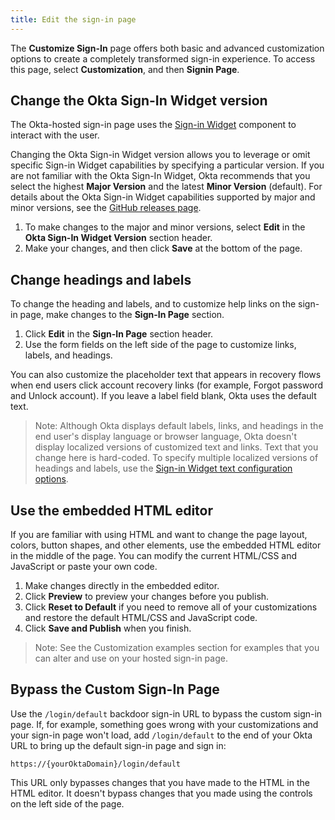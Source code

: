 ```yaml
---
title: Edit the sign-in page
---
```

The **Customize Sign-In** page offers both basic and advanced customization options to create a completely transformed sign-in experience. To access this page, select **Customization**, and then **Signin Page**.

## Change the Okta Sign-In Widget version
The Okta-hosted sign-in page uses the [Sign-in Widget](https://github.com/okta/okta-signin-widget) component to interact with the user.

Changing the Okta Sign-in Widget version allows you to leverage or omit specific Sign-in Widget capabilities by specifying a particular version. If you are not familiar with the Okta Sign-In Widget, Okta recommends that you select the highest **Major Version** and the latest **Minor Version** (default). For details about the Okta Sign-in Widget capabilities supported by major and minor versions, see the [GitHub releases page](https://github.com/okta/okta-signin-widget/releases).

1. To make changes to the major and minor versions, select **Edit** in the **Okta Sign-In Widget Version** section header.
2. Make your changes, and then click **Save** at the bottom of the page.

## Change headings and labels
To change the heading and labels, and to customize help links on the sign-in page, make changes to the **Sign-In Page** section. 

1. Click **Edit** in the **Sign-In Page** section header.
2. Use the form fields on the left side of the page to customize links, labels, and headings. 

You can also customize the placeholder text that appears in recovery flows when end users click account recovery links (for example, Forgot password and Unlock account). If you leave a label field blank, Okta uses the default text. 

> Note: Although Okta displays default labels, links, and headings in the end user's display language or browser language, Okta doesn't display localized versions of customized text and links. Text that you change here is hard-coded. To specify multiple localized versions of headings and labels, use the [Sign-in Widget text configuration options](https://github.com/okta/okta-signin-widget/#language-and-text). 

## Use the embedded HTML editor
If you are familiar with using HTML and want to change the page layout, colors, button shapes, and other elements, use the embedded HTML editor in the middle of the page. You can modify the current HTML/CSS and JavaScript or paste your own code.

1. Make changes directly in the embedded editor. 
2. Click **Preview** to preview your changes before you publish.
3. Click **Reset to Default** if you need to remove all of your customizations and restore the default HTML/CSS and JavaScript code. 
4. Click **Save and Publish** when you finish.

> Note: See the <GuideLink link="../customization-examples">Customization examples</GuideLink> section for examples that you can alter and use on your hosted sign-in page.

## Bypass the Custom Sign-In Page
Use the `/login/default` backdoor sign-in URL to bypass the custom sign-in page. If, for example, something goes wrong with your customizations and your sign-in page won't load, add `/login/default` to the end of your Okta URL to bring up the default sign-in page and sign in:

`https://{yourOktaDomain}/login/default`

This URL only bypasses changes that you have made to the HTML in the HTML editor. It doesn't bypass changes that you made using the controls on the left side of the page.

<NextSectionLink/>